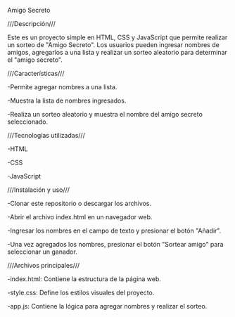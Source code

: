 Amigo Secreto


///Descripción///

Este es un proyecto simple en HTML, CSS y JavaScript que permite realizar un sorteo de "Amigo Secreto". Los usuarios pueden ingresar nombres de amigos, agregarlos a una lista y realizar un sorteo aleatorio para determinar el "amigo secreto".


///Características///

-Permite agregar nombres a una lista.

-Muestra la lista de nombres ingresados.

-Realiza un sorteo aleatorio y muestra el nombre del amigo secreto seleccionado.


///Tecnologías utilizadas///

-HTML

-CSS

-JavaScript


///Instalación y uso///

-Clonar este repositorio o descargar los archivos.

-Abrir el archivo index.html en un navegador web.

-Ingresar los nombres en el campo de texto y presionar el botón "Añadir".

-Una vez agregados los nombres, presionar el botón "Sortear amigo" para seleccionar un ganador.


///Archivos principales///

-index.html: Contiene la estructura de la página web.

-style.css: Define los estilos visuales del proyecto.

-app.js: Contiene la lógica para agregar nombres y realizar el sorteo.
